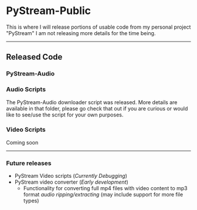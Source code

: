 # PyStream-Public
This is where I will release portions of usable code from my personal project "PyStream"
I am not releasing more details for the time being.

---

## Released Code
### PyStream-Audio
### Audio Scripts
The PyStream-Audio downloader script was released.
More details are available in that folder, please go check that out if you are curious or would like to see/use the script for your own purposes.
### Video Scripts
Coming soon 

---

### Future releases
- PyStream Video scripts (*Currently Debugging*)
- PyStream video converter (*Early development*)
  * Functionality for converting full mp4 files with video content to mp3 format *audio ripping/extracting* (may include support for more file types)